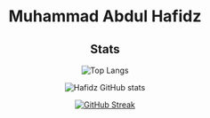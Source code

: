 
<h1 align="center">Muhammad Abdul Hafidz</h1>

<div align="center">
  
## Stats

![Top Langs](https://github-readme-stats.vercel.app/api/top-langs/?username=mabdulhafidz&layout=compact&theme=dark)

![Hafidz GitHub stats](https://github-readme-stats.vercel.app/api?username=mabdulhafidz&show_icons=true&theme=dark)

[![GitHub Streak](https://github-readme-streak-stats.herokuapp.com?user=mabdulhafidz&theme=dark&hide_border=true)](https://git.io/streak-stats)
</div>
